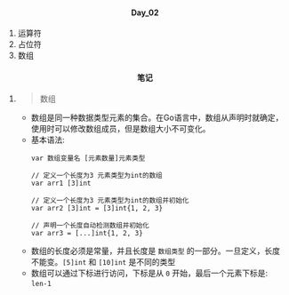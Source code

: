 #### <center>Day_02</center>

1. 运算符
2. 占位符
3. 数组

#### <center>笔记</center>
1. > 数组
	- 数组是同一种数据类型元素的集合。在Go语言中，数组从声明时就确定，使用时可以修改数组成员，但是数组大小不可变化。
	- 基本语法: 
		```
		var 数组变量名 [元素数量]元素类型

		// 定义一个长度为3 元素类型为int的数组
		var arr1 [3]int

		// 定义一个长度为3 元素类型为int的数组并初始化
		var arr2 [3]int = [3]int{1, 2, 3}

		// 声明一个长度自动检测数组并初始化
		var arr3 = [...]int{1, 2, 3}
		```
	- 数组的长度必须是常量，并且长度是 `数组类型` 的一部分。一旦定义，长度不能变。`[5]int` 和 `[10]int` 是不同的类型
	- 数组可以通过下标进行访问，下标是从 `0` 开始，最后一个元素下标是: `len-1`